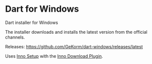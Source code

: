 # Dart for Windows
Dart installer for Windows


The installer downloads and installs the latest version from the official channels.

Releases:
https://github.com/GeKorm/dart-windows/releases/latest

Uses [Inno Setup](http://www.jrsoftware.org/isinfo.php) with the [Inno Download Plugin](https://code.google.com/p/inno-download-plugin/).
